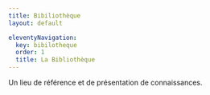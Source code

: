 ```yaml
---
title: Bibiliothèque
layout: default

eleventyNavigation:
  key: bibilotheque
  order: 1
  title: La Bibliothèque
---
```


Un lieu de référence et de présentation de connaissances.
